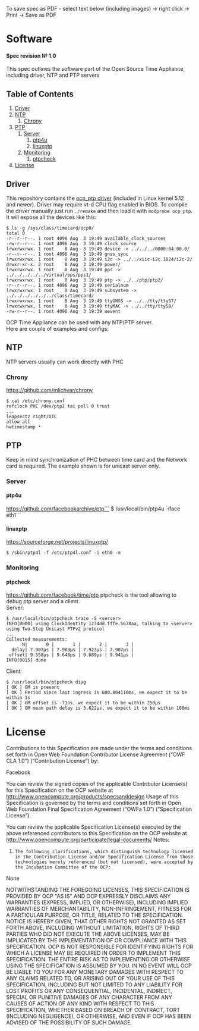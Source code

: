 To save spec as PDF - select text below (including images) -> right click -> Print -> Save as PDF

# Software
#### Spec revision № 1.0
This spec outlines the software part of the Open Source Time Appliance,
including driver, NTP and PTP servers

## Table of Contents
1. [Driver](#Driver)
1. [NTP](#NTP)
   1. [Chrony](#chrony)
1. [PTP](#PTP)
   1. [Server](#server)
      1. [ptp4u](#ptp4u)
      1. [linuxptp](#linuxptp)
   1. [Monitoring](#monitoring)
      1. [ptpcheck](#ptpcheck)
1. [License](#License)


## Driver
This repository contains the [ocp_ptp driver](https://github.com/opencomputeproject/Time-Appliance-Project/tree/master/Time-Card/DRV) (included in Linux kernel 5.12 and newer). Driver may require vt-d CPU flag enabled in BIOS.
To compile the driver manually just run `./remake` and then load it with `modprobe ocp_ptp`.  
It will expose all the devices like this:

```
$ ls -g /sys/class/timecard/ocp0/
total 0
-r--r--r--. 1 root 4096 Aug  3 19:49 available_clock_sources
-rw-r--r--. 1 root 4096 Aug  3 19:49 clock_source
lrwxrwxrwx. 1 root    0 Aug  3 19:49 device -> ../../../0000:04:00.0/
-r--r--r--. 1 root 4096 Aug  3 19:49 gnss_sync
lrwxrwxrwx. 1 root    0 Aug  3 19:49 i2c -> ../../xiic-i2c.1024/i2c-2/
drwxr-xr-x. 2 root    0 Aug  3 19:49 power/
lrwxrwxrwx. 1 root    0 Aug  3 19:49 pps -> ../../../../../virtual/pps/pps1/
lrwxrwxrwx. 1 root    0 Aug  3 19:49 ptp -> ../../ptp/ptp2/
-r--r--r--. 1 root 4096 Aug  3 19:49 serialnum
lrwxrwxrwx. 1 root    0 Aug  3 19:49 subsystem -> ../../../../../../class/timecard/
lrwxrwxrwx. 1 root    0 Aug  3 19:49 ttyGNSS -> ../../tty/ttyS7/
lrwxrwxrwx. 1 root    0 Aug  3 19:49 ttyMAC -> ../../tty/ttyS8/
-rw-r--r--. 1 root 4096 Aug  3 19:39 uevent
```

OCP Time Appliance can be used with any NTP/PTP server.  
Here are couple of examples and configs:
## NTP
NTP servers usually can work directly with PHC
### Chrony
https://github.com/mlichvar/chrony
```
$ cat /etc/chrony.conf
refclock PHC /dev/ptp2 tai poll 0 trust
...
leapsectz right/UTC
allow all
hwtimestamp *
```

## PTP
Keep in mind synchronization of PHC between time card and the Network card is required.
The example shown is for unicast server only.
### Server
#### ptp4u
https://github.com/facebookarchive/ptp```
$ /usr/local/bin/ptp4u -iface eth1```

#### linuxptp
https://sourceforge.net/projects/linuxptp/
```
$ /sbin/ptp4l -f /etc/ptp4l.conf -i eth0 -m
```
### Monitoring
#### ptpcheck
https://github.com/facebook/time/ptp
ptpcheck is the tool allowing to debug ptp server and a client.  
Server:
```
$ /usr/local/bin/ptpcheck trace -S <server>
INFO[0000] using ClockIdentity 1234dd.fffe.5678aa, talking to <server> using Two-Step Unicast PTPv2 protocol
...
Collected measurements:
      N|       0 |       1 |       2 |       3 |
  delay| 7.907µs | 7.903µs | 7.923µs | 7.907µs |
 offset| 9.558µs | 9.648µs | 9.689µs | 9.941µs |
INFO[0015] done
```
Client:
```
$ /usr/local/bin/ptpcheck diag
[ OK ] GM is present
[ OK ] Period since last ingress is 600.804116ms, we expect it to be within 1s
[ OK ] GM offset is -71ns, we expect it to be within 250µs
[ OK ] GM mean path delay is 3.622µs, we expect it to be within 100ms
```

# License
Contributions to this Specification are made under the terms and conditions set forth in Open Web Foundation Contributor License Agreement (“OWF CLA 1.0”) (“Contribution License”) by: 
 
 Facebook

You can review the signed copies of the applicable Contributor License(s) for this Specification on the OCP website at http://www.opencompute.org/products/specsanddesign 
Usage of this Specification is governed by the terms and conditions set forth in Open Web Foundation Final Specification Agreement (“OWFa 1.0”) (“Specification License”).   
 
You can review the applicable Specification License(s) executed by the above referenced contributors to this Specification on the OCP website at http://www.opencompute.org/participate/legal-documents/
 Notes: 
 
1)     The following clarifications, which distinguish technology licensed in the Contribution License and/or Specification License from those technologies merely referenced (but not licensed), were accepted by the Incubation Committee of the OCP:  
 
None

 
NOTWITHSTANDING THE FOREGOING LICENSES, THIS SPECIFICATION IS PROVIDED BY OCP "AS IS" AND OCP EXPRESSLY DISCLAIMS ANY WARRANTIES (EXPRESS, IMPLIED, OR OTHERWISE), INCLUDING IMPLIED WARRANTIES OF MERCHANTABILITY, NON-INFRINGEMENT, FITNESS FOR A PARTICULAR PURPOSE, OR TITLE, RELATED TO THE SPECIFICATION. NOTICE IS HEREBY GIVEN, THAT OTHER RIGHTS NOT GRANTED AS SET FORTH ABOVE, INCLUDING WITHOUT LIMITATION, RIGHTS OF THIRD PARTIES WHO DID NOT EXECUTE THE ABOVE LICENSES, MAY BE IMPLICATED BY THE IMPLEMENTATION OF OR COMPLIANCE WITH THIS SPECIFICATION. OCP IS NOT RESPONSIBLE FOR IDENTIFYING RIGHTS FOR WHICH A LICENSE MAY BE REQUIRED IN ORDER TO IMPLEMENT THIS SPECIFICATION.  THE ENTIRE RISK AS TO IMPLEMENTING OR OTHERWISE USING THE SPECIFICATION IS ASSUMED BY YOU. IN NO EVENT WILL OCP BE LIABLE TO YOU FOR ANY MONETARY DAMAGES WITH RESPECT TO ANY CLAIMS RELATED TO, OR ARISING OUT OF YOUR USE OF THIS SPECIFICATION, INCLUDING BUT NOT LIMITED TO ANY LIABILITY FOR LOST PROFITS OR ANY CONSEQUENTIAL, INCIDENTAL, INDIRECT, SPECIAL OR PUNITIVE DAMAGES OF ANY CHARACTER FROM ANY CAUSES OF ACTION OF ANY KIND WITH RESPECT TO THIS SPECIFICATION, WHETHER BASED ON BREACH OF CONTRACT, TORT (INCLUDING NEGLIGENCE), OR OTHERWISE, AND EVEN IF OCP HAS BEEN ADVISED OF THE POSSIBILITY OF SUCH DAMAGE.
